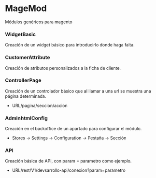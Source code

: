 # MageMod
Módulos genéricos para magento

### WidgetBasic
Creación de un widget básico para introducirlo donde haga falta.

### CustomerAttribute
Creación de atributos personalizados a la ficha de cliente.

### ControllerPage
Creación de un controlador básico que al llamar a una url se muestra una página determinada.
- URL/pagina/seccion/accion

### AdminhtmlConfig
Creación en el backoffice de un apartado para configurar el módulo.
- Stores -> Settings -> Configuration -> Pestaña -> Sección

### API
Creación básica de API, con param = parametro como ejemplo.
- URL/rest/V1/devsarrollo-api/conexion?param=parametro
